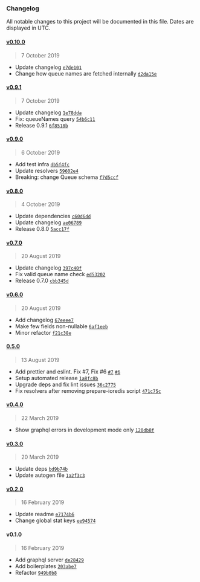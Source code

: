 ### Changelog

All notable changes to this project will be documented in this file. Dates are displayed in UTC.

#### [v0.10.0](https://github.com/mugli/orkid-api/compare/v0.9.1...v0.10.0)

> 7 October 2019

- Update changelog [`e7de101`](https://github.com/mugli/orkid-api/commit/e7de101a9c2731f213b4479bcb0f029f5e4aa00e)
- Change how queue names are fetched internally [`d2da15e`](https://github.com/mugli/orkid-api/commit/d2da15e98be9716054abef323d1d00b98a6197f1)

#### [v0.9.1](https://github.com/mugli/orkid-api/compare/v0.9.0...v0.9.1)

> 7 October 2019

- Update changelog [`1e78dda`](https://github.com/mugli/orkid-api/commit/1e78dda2628fe9f476514ee494f28351a5a7cb92)
- Fix: queueNames query [`54b6c11`](https://github.com/mugli/orkid-api/commit/54b6c115c5eb324204c883d0516501cf059bcfb4)
- Release 0.9.1 [`6f8518b`](https://github.com/mugli/orkid-api/commit/6f8518bd82b86e253582225086146918d7b0008a)

#### [v0.9.0](https://github.com/mugli/orkid-api/compare/v0.8.0...v0.9.0)

> 6 October 2019

- Add test infra [`db5f4fc`](https://github.com/mugli/orkid-api/commit/db5f4fce4a1441625fafcb669ca1441697878bf9)
- Update resolvers [`59602e4`](https://github.com/mugli/orkid-api/commit/59602e4e0ff9f824f650b4af1f5db4e0d4f1f9d0)
- Breaking: change Queue schema [`f7d5ccf`](https://github.com/mugli/orkid-api/commit/f7d5ccf3a16a0c7e8ba9827a6794db8e813303b7)

#### [v0.8.0](https://github.com/mugli/orkid-api/compare/v0.7.0...v0.8.0)

> 4 October 2019

- Update dependencies [`c60d6dd`](https://github.com/mugli/orkid-api/commit/c60d6dd8027b8a6f036c4c93af9d7f9f4208e066)
- Update changelog [`ae06789`](https://github.com/mugli/orkid-api/commit/ae067893a3d942ea5ad097f021288585181fd943)
- Release 0.8.0 [`5acc17f`](https://github.com/mugli/orkid-api/commit/5acc17f8063c675e7cb08274401873990d11b923)

#### [v0.7.0](https://github.com/mugli/orkid-api/compare/v0.6.0...v0.7.0)

> 20 August 2019

- Update changelog [`397c40f`](https://github.com/mugli/orkid-api/commit/397c40f9836270d9a714ab2d8bde2033c614c966)
- Fix valid queue name check [`ed53202`](https://github.com/mugli/orkid-api/commit/ed532026a987f21e757898fd395c6f3228a7ee9a)
- Release 0.7.0 [`cbb345d`](https://github.com/mugli/orkid-api/commit/cbb345d932abc80df283a662331515279a925018)

#### [v0.6.0](https://github.com/mugli/orkid-api/compare/0.5.0...v0.6.0)

> 20 August 2019

- Add changelog [`67eeee7`](https://github.com/mugli/orkid-api/commit/67eeee7aa79e437e7299848d410463b3844de299)
- Make few fields non-nullable [`6af1eeb`](https://github.com/mugli/orkid-api/commit/6af1eeb33868b07c48807165b343b56603f41f85)
- Minor refactor [`f21c38e`](https://github.com/mugli/orkid-api/commit/f21c38e727d457fe8caced1000eb64a280d64c13)

#### [0.5.0](https://github.com/mugli/orkid-api/compare/v0.4.0...0.5.0)

> 13 August 2019

- Add prettier and eslint. Fix #7, Fix #6 [`#7`](https://github.com/mugli/orkid-api/issues/7) [`#6`](https://github.com/mugli/orkid-api/issues/6)
- Setup automated release [`1a8fc8b`](https://github.com/mugli/orkid-api/commit/1a8fc8bf339031f4a7e41fc40a89ec957803e98a)
- Upgrade deps and fix lint issues [`36c2775`](https://github.com/mugli/orkid-api/commit/36c27755683373a5be9c7af04d8213260e5a7754)
- Fix resolvers after removing prepare-ioredis script [`471c75c`](https://github.com/mugli/orkid-api/commit/471c75c8d9235750e975027e629d793215485143)

#### [v0.4.0](https://github.com/mugli/orkid-api/compare/v0.3.0...v0.4.0)

> 22 March 2019

- Show graphql errors in development mode only [`120db8f`](https://github.com/mugli/orkid-api/commit/120db8f6687d93b4c8eb1eb0d12db387c804039c)

#### [v0.3.0](https://github.com/mugli/orkid-api/compare/v0.2.0...v0.3.0)

> 20 March 2019

- Update deps [`bd9b74b`](https://github.com/mugli/orkid-api/commit/bd9b74b5565507e734143371f8cc99dd639e11e1)
- Update autogen file [`1a2f3c3`](https://github.com/mugli/orkid-api/commit/1a2f3c361c4e626d091dddf87fd5891da1180841)

#### [v0.2.0](https://github.com/mugli/orkid-api/compare/v0.1.0...v0.2.0)

> 16 February 2019

- Update readme [`e7174b6`](https://github.com/mugli/orkid-api/commit/e7174b625193558379fd70a9ad38f1df8d8daaed)
- Change global stat keys [`ee94574`](https://github.com/mugli/orkid-api/commit/ee9457415bae50c6cf665df04021d5e83a38ed5d)

#### v0.1.0

> 16 February 2019

- Add graphql server [`de28429`](https://github.com/mugli/orkid-api/commit/de2842917a610d80485f471537eb4e0ab143cb3d)
- Add boilerplates [`203abe7`](https://github.com/mugli/orkid-api/commit/203abe7657f4cb708b755df8ce19d43f42b1ab63)
- Refactor [`949b0b8`](https://github.com/mugli/orkid-api/commit/949b0b8a40c79ec358143a83e3969997f4d6477a)
